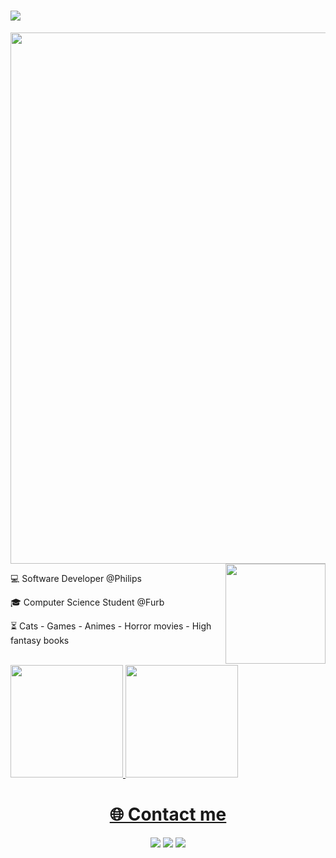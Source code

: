 
<h1>
 <img src="https://readme-typing-svg.herokuapp.com/?size=30&font=Open+Sans&color=F7F7F7&weight=700&width=500&height=50&duration=4000&lines=Hey+There!+👋;" />
</h1>

<img src="https://www.animatedimages.org/data/media/562/animated-line-image-0429.gif" width="850px">
<br>
<img align="right" height="160" margin-top="-50"src="https://media.giphy.com/media/v1.Y2lkPTc5MGI3NjExdndhZzNpNXVudm00NjI1b2pncnAybmdheWszMmlmaWcxazcxbXFidyZlcD12MV9pbnRlcm5hbF9naWZfYnlfaWQmY3Q9cw/ZWWusyMKMewIg26nP4/source.gif">

 💻 Software Developer @Philips<br>
 
 🎓 Computer Science Student @Furb<br>
 
 ⏳ Cats - Games - Animes - Horror movies - High fantasy books<br><br>

<div>
   <a href="https://github.com/rafael-dscarvalho">
   <img height="180em" src="https://github-readme-stats.vercel.app/api?username=rafael-dscarvalho&show_icons=true&theme=radical">
   <img height="180em" src="https://github-readme-stats.vercel.app/api/top-langs/?username=rafael-dscarvalho&layout=compact&theme=radical">
</div>

</div>
 </div>
 
 <h1 align='center'>🌐 Contact me</h1>

 <div align='center'>
   <a href ="https://www.instagram.com/"><img src ="https://img.shields.io/badge/Instagram-E4405F?style=for-the-badge&logo=instagram&logoColor=white" target ="_blank"></a>
   <a href ="https://www.linkedin.com/in/rafael-dscarvalho/"><img src ="https://img.shields.io/badge/LinkedIn-0077B5?style=for-the-badge&logo=linkedin&logoColor=white" target ="_blank"></a>
   <a href ="mailto:rafaeldscarvalho@hotmail.com"><img src ="https://img.shields.io/badge/Gmail-D14836?style=for-the-badge&logo=gmail&logoColor=white"></a>
 </div>


